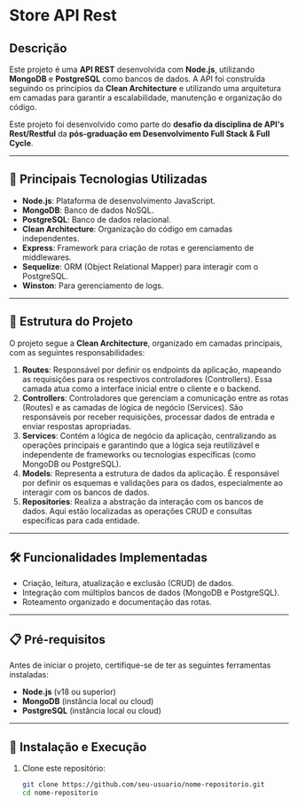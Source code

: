 # Store API Rest

## Descrição
Este projeto é uma **API REST** desenvolvida com **Node.js**, utilizando **MongoDB** e **PostgreSQL** como bancos de dados. A API foi construída seguindo os princípios da **Clean Architecture** e utilizando uma arquitetura em camadas para garantir a escalabilidade, manutenção e organização do código.

Este projeto foi desenvolvido como parte do **desafio da disciplina de API's Rest/Restful** da **pós-graduação em Desenvolvimento Full Stack & Full Cycle**.

---

## 🚀 Principais Tecnologias Utilizadas
- **Node.js**: Plataforma de desenvolvimento JavaScript.
- **MongoDB**: Banco de dados NoSQL.
- **PostgreSQL**: Banco de dados relacional.
- **Clean Architecture**: Organização do código em camadas independentes.
- **Express**: Framework para criação de rotas e gerenciamento de middlewares.
- **Sequelize**: ORM (Object Relational Mapper) para interagir com o PostgreSQL.
- **Winston**: Para gerenciamento de logs.

---

## 📂 Estrutura do Projeto
O projeto segue a **Clean Architecture**, organizado em camadas principais, com as seguintes responsabilidades:
1. **Routes**: Responsável por definir os endpoints da aplicação, mapeando as requisições para os respectivos controladores (Controllers). Essa camada atua como a interface inicial entre o cliente e o backend.
2. **Controllers**: Controladores que gerenciam a comunicação entre as rotas (Routes) e as camadas de lógica de negócio (Services). São responsáveis por receber requisições, processar dados de entrada e enviar respostas apropriadas.
3. **Services**: Contém a lógica de negócio da aplicação, centralizando as operações principais e garantindo que a lógica seja reutilizável e independente de frameworks ou tecnologias específicas (como MongoDB ou PostgreSQL).
5. **Models**: Representa a estrutura de dados da aplicação. É responsável por definir os esquemas e validações para os dados, especialmente ao interagir com os bancos de dados.
5. **Repositories**: Realiza a abstração da interação com os bancos de dados. Aqui estão localizadas as operações CRUD e consultas específicas para cada entidade.

---

## 🛠️ Funcionalidades Implementadas
- Criação, leitura, atualização e exclusão (CRUD) de dados.
- Integração com múltiplos bancos de dados (MongoDB e PostgreSQL).
- Roteamento organizado e documentação das rotas.

---

## 📋 Pré-requisitos
Antes de iniciar o projeto, certifique-se de ter as seguintes ferramentas instaladas:
- **Node.js** (v18 ou superior)
- **MongoDB** (instância local ou cloud)
- **PostgreSQL** (instância local ou cloud)

---

## 🔧 Instalação e Execução
1. Clone este repositório:
   ```bash
   git clone https://github.com/seu-usuario/nome-repositorio.git
   cd nome-repositorio
